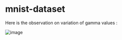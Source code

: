 # mnist-dataset

Here is the observation on variation of gamma values :

![image](https://user-images.githubusercontent.com/78500544/132896478-33fbf0ad-8610-40cc-b698-3e1d6ae8de36.png)


